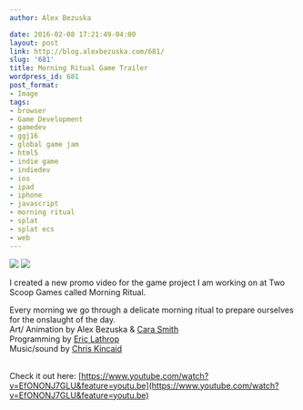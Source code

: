 ```yaml
---
author: Alex Bezuska

date: 2016-02-08 17:21:49-04:00
layout: post
link: http://blog.alexbezuska.com/681/
slug: '681'
title: Morning Ritual Game Trailer
wordpress_id: 681
post_format:
- Image
tags:
- browser
- Game Development
- gamedev
- ggj16
- global game jam
- html5
- indie game
- indiedev
- ios
- ipad
- iphone
- javascript
- morning ritual
- splat
- splat ecs
- web
---
```


![](/images/2016/02/tumblr_o28o8dSZI11u11b0ro1_1280.png)
![](/images/2016/02/tumblr_o28o8dSZI11u11b0ro2_1280.png)

I created a new promo video for the game project I am working on at Two Scoop Games called Morning Ritual.
<br/>

Every morning we go through a delicate morning ritual to prepare ourselves for the onslaught of the day.   
Art/ Animation by Alex Bezuska & [Cara Smith](http://howdycara.com)  
Programming by [Eric Lathrop](http://ericlathrop.com)  
Music/sound by [Chris Kincaid](http://chriskincaid.com/)  
<br/>

Check it out here: [https://www.youtube.com/watch?v=EfONONJ7GLU&feature=youtu.be](https://www.youtube.com/watch?v=EfONONJ7GLU&feature=youtu.be)
